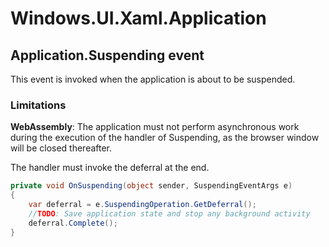 # Windows.UI.Xaml.Application

## Application.Suspending event

This event is invoked when the application is about to be suspended.

### Limitations

**WebAssembly**: The application must not perform asynchronous work during the execution of the handler of Suspending, as the browser window will be closed thereafter.

The handler must invoke the deferral at the end.

```csharp
private void OnSuspending(object sender, SuspendingEventArgs e)
{
    var deferral = e.SuspendingOperation.GetDeferral();
    //TODO: Save application state and stop any background activity
    deferral.Complete();
}
```
